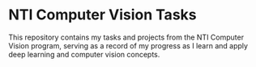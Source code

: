 # NTI Computer Vision Tasks  

This repository contains my tasks and projects from the NTI Computer Vision program, serving as a record of my progress as I learn and apply deep learning and computer vision concepts.  
